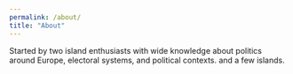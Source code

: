 ```yaml
---
permalink: /about/
title: "About"
---
```


Started by two island enthusiasts with wide knowledge about politics around Europe, electoral systems, and political contexts. and a few islands.
